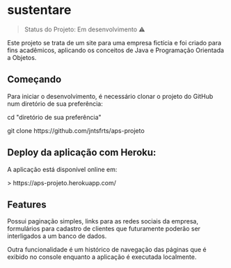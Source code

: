 <h1>sustentare</h1>

> Status do Projeto: Em desenvolvimento :warning:

<p>Este projeto se trata de um site para uma empresa fictícia e foi criado para fins acadêmicos, aplicando os conceitos de Java e Programação Orientada a Objetos.</p>

<h2>Começando</h2>

<p>Para iniciar o desenvolvimento, é necessário clonar o projeto do GitHub num diretório de sua preferência:</p>

<p>cd "diretório de sua preferência"</p>
<p>git clone https://github.com/jntsfrts/aps-projeto </p>

<h2>Deploy da aplicação com Heroku: </h2>

<p>A aplicação está disponível online em: </p>
> https://aps-projeto.herokuapp.com/

<h2>Features</h2>

<p>Possui paginação simples, links para as redes sociais da empresa, formulários para cadastro de clientes que futuramente poderão ser interligados a um banco de dados. </p>
<p>Outra funcionalidade é um histórico de navegação das páginas que é exibido no console enquanto a aplicação é executada localmente.

